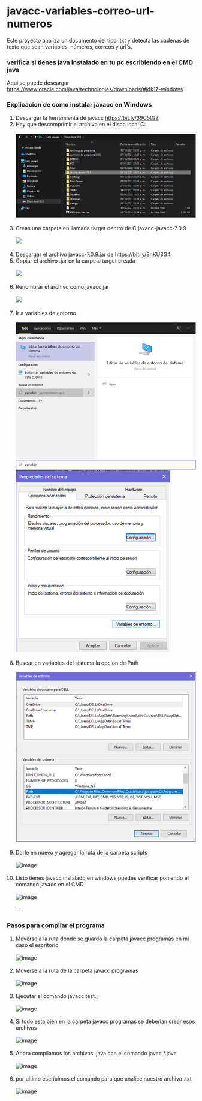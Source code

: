 # javacc-variables-correo-url-numeros
Este proyecto analiza un documento del tipo .txt y detecta las cadenas de texto que sean variables, números, correos y url's.

### verifica si tienes java instalado en tu pc escribiendo en el CMD java
Aqui se puede descargar https://www.oracle.com/java/technologies/downloads/#jdk17-windows

### Explicacion de como instalar javacc en Windows

1. Descargar la herramienta de javacc  https://bit.ly/39C5tGZ
2. Hay que descomprimir el archivo en el disco local C:
<br/><br/>
![](https://github.com/omar49511/javacc-variables-correo-url-numeros/blob/main/javacc%20programas/imagenes/Captura%20de%20pantalla%202021-10-12%20153039.png?raw=true)
<br/><br/>
3. Creas una carpeta en llamada target dentro de C:javacc-javacc-7.0.9
<br/><br/>
![](https://static.javatpoint.com/core/images/javacc6.png)
<br/><br/>
4. Descargar el archivo javacc-7.0.9.jar de https://bit.ly/3nKU3G4
5. Copiar el archivo .jar en la carpeta target creada
<br/><br/>
![](https://static.javatpoint.com/core/images/javacc7.png)
<br/><br/>
6. Renombrar el archivo como javacc.jar
<br/><br/>
![](https://static.javatpoint.com/core/images/javacc8.png)
<br/><br/>
7. Ir a variables de entorno
<br/><br/>
![](https://github.com/omar49511/javacc-variables-correo-url-numeros/blob/main/javacc%20programas/imagenes/Captura%20de%20pantalla%202021-10-12%20165954.png?raw=true)
![](https://github.com/omar49511/javacc-variables-correo-url-numeros/blob/main/javacc%20programas/imagenes/Captura%20de%20pantalla%202021-10-12%20170512.png?raw=true)
<br/><br/>
8. Buscar en variables del sistema la opcion de Path
<br/><br/>
![](https://github.com/omar49511/javacc-variables-correo-url-numeros/blob/main/javacc%20programas/imagenes/Captura%20de%20pantalla%202021-10-12%20170559.png?raw=true)
<br/><br/>
9. Darle en nuevo y agregar la ruta de la carpeta scripts
<br/><br/>
![image](https://user-images.githubusercontent.com/72781778/137098134-359a72e3-c4e5-4a47-976a-56b62515477f.png)
<br/><br/>
10. Listo tienes javacc instalado en windows puedes verificar poniendo el comando javacc en el CMD
<br/><br/>
![image](https://user-images.githubusercontent.com/72781778/137098564-e9985860-dc3b-4f29-8e92-bb5a30b7433a.png)
<br/><br/>
--
### Pasos para compilar el programa
1. Moverse a la ruta donde se guardo la carpeta javacc programas en mi caso el escritorio
<br/><br/>
![image](https://user-images.githubusercontent.com/72781778/137099662-315c056b-ab73-4266-9722-49b83f265147.png)
<br/><br/>
2. Moverse a la ruta de la carpeta javacc programas
<br/><br/>
![image](https://user-images.githubusercontent.com/72781778/137099845-838175cd-c529-4ea9-a18b-3a329d1f8806.png)
<br/><br/>
3. Ejecutar el comando javacc test.jj
<br/><br/>
![image](https://user-images.githubusercontent.com/72781778/137100071-e6d87ae6-40d8-4922-b374-7863897e1173.png)
<br/><br/>
4. Si todo esta bien en la carpeta javacc programas se deberian crear esos archivos
<br/><br/>
![image](https://user-images.githubusercontent.com/72781778/137100197-6b08ad20-404c-41a3-ac1c-f3f14ee31682.png)
<br/><br/>
5. Ahora compilamos los archivos .java con el comando javac \*.java
<br/><br/>
![image](https://user-images.githubusercontent.com/72781778/137100751-dd30e307-aeee-415e-be9d-e69e93c8b154.png)
<br/><br/>
6. por ultimo escribimos el comando para que analice nuestro archivo .txt
<br/><br/>
![image](https://user-images.githubusercontent.com/72781778/137100915-b36c9b64-de8e-43c3-8cea-425b9bdb6bc4.png)



